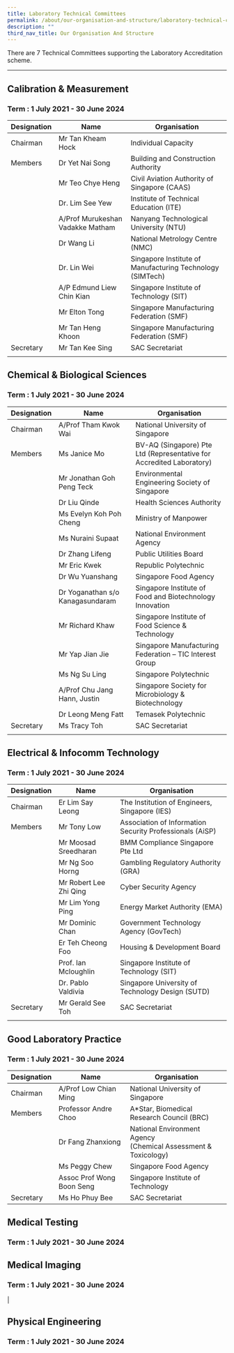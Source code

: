 ```yaml
---
title: Laboratory Technical Committees
permalink: /about/our-organisation-and-structure/laboratory-technical-committees/
description: ""
third_nav_title: Our Organisation And Structure
---
```

There are 7 Technical Committees supporting the Laboratory Accreditation scheme.

---

## Calibration &amp; Measurement
### Term : 1 July 2021 - 30 June 2024

<table>
<thead>
  <tr>
    <th>Designation</th>
    <th>Name</th>
    <th>Organisation</th>
  </tr>
</thead>
<tbody>
  <tr>
    <td>Chairman</td>
    <td>Mr Tan Kheam Hock</td>
    <td>Individual Capacity</td>
  </tr>
  <tr>
    <td>Members</td>
    <td>Dr Yet Nai Song</td>
    <td>Building and Construction Authority</td>
  </tr>
  <tr>
    <td> </td>
    <td>Mr Teo Chye Heng</td>
    <td>Civil Aviation Authority of Singapore (CAAS)</td>
  </tr>
  <tr>
    <td> </td>
    <td>Dr. Lim See Yew</td>
    <td>Institute of Technical Education (ITE)</td>
  </tr>
  <tr>
    <td> </td>
    <td>A/Prof Murukeshan Vadakke Matham</td>
    <td>Nanyang Technological University (NTU)</td>
  </tr>
  <tr>
    <td> </td>
    <td>Dr Wang Li</td>
    <td>National Metrology Centre (NMC)</td>
  </tr>
  <tr>
    <td> </td>
    <td>Dr. Lin Wei</td>
    <td>Singapore Institute of Manufacturing Technology (SIMTech)</td>
  </tr>
  <tr>
    <td> </td>
    <td>A/P Edmund Liew Chin Kian</td>
    <td>Singapore Institute of Technology (SIT)</td>
  </tr>
  <tr>
    <td> </td>
    <td>Mr Elton Tong</td>
    <td>Singapore Manufacturing Federation (SMF)</td>
  </tr>
  <tr>
    <td> </td>
    <td>Mr Tan Heng Khoon</td>
    <td>Singapore Manufacturing Federation (SMF)</td>
  </tr>
  <tr>
    <td>Secretary</td>
    <td>Mr Tan Kee Sing</td>
    <td>SAC Secretariat</td>
  </tr>
  <tr>
    <td></td>
    <td></td>
    <td></td>
  </tr>
</tbody>
</table>




## Chemical &amp; Biological Sciences
### Term : 1 July 2021 - 30 June 2024


<table>
<thead>
  <tr>
    <th>Designation</th>
    <th>Name</th>
    <th>Organisation</th>
  </tr>
</thead>
<tbody>
  <tr>
    <td>Chairman</td>
    <td>A/Prof Tham Kwok Wai</td>
    <td>National University of Singapore</td>
  </tr>
  <tr>
    <td>Members</td>
    <td>Ms Janice Mo</td>
    <td>BV-AQ (Singapore) Pte Ltd (Representative for Accredited Laboratory)</td>
  </tr>
  <tr>
    <td> </td>
    <td>Mr Jonathan Goh Peng Teck</td>
    <td>Environmental Engineering Society of Singapore</td>
  </tr>
  <tr>
    <td> </td>
    <td>Dr Liu Qinde</td>
    <td>Health Sciences Authority</td>
  </tr>
  <tr>
    <td> </td>
    <td>Ms Evelyn Koh Poh Cheng</td>
    <td>Ministry of Manpower</td>
  </tr>
  <tr>
    <td> </td>
    <td>Ms Nuraini Supaat</td>
    <td>National Environment Agency</td>
  </tr>
  <tr>
    <td> </td>
    <td>Dr Zhang Lifeng</td>
    <td>Public Utilities Board</td>
  </tr>
  <tr>
    <td> </td>
    <td>Mr Eric Kwek</td>
    <td>Republic Polytechnic</td>
  </tr>
  <tr>
    <td> </td>
    <td>Dr Wu Yuanshang</td>
    <td>Singapore Food Agency</td>
  </tr>
  <tr>
    <td> </td>
    <td>Dr Yoganathan s/o Kanagasundaram</td>
    <td>Singapore Institute of Food and Biotechnology Innovation</td>
  </tr>
  <tr>
    <td> </td>
    <td>Mr Richard Khaw</td>
    <td>Singapore Institute of Food Science &amp; Technology</td>
  </tr>
  <tr>
    <td> </td>
    <td>Mr Yap Jian Jie</td>
    <td>Singapore Manufacturing Federation – TIC Interest Group</td>
  </tr>
  <tr>
    <td> </td>
    <td>Ms Ng Su Ling</td>
    <td>Singapore Polytechnic</td>
  </tr>
  <tr>
    <td> </td>
    <td>A/Prof Chu Jang Hann, Justin</td>
    <td>Singapore Society for Microbiology &amp; Biotechnology</td>
  </tr>
  <tr>
    <td> </td>
    <td>Dr Leong Meng Fatt</td>
    <td>Temasek Polytechnic</td>
  </tr>
  <tr>
    <td>Secretary</td>
    <td>Ms Tracy Toh</td>
    <td>SAC Secretariat</td>
  </tr>
  <tr>
    <td></td>
    <td></td>
    <td></td>
  </tr>
</tbody>
</table>



## Electrical &amp; Infocomm Technology
### Term : 1 July 2021 - 30 June 2024 

<table>
<thead>
  <tr>
    <th>Designation</th>
    <th>Name</th>
    <th>Organisation</th>
  </tr>
</thead>
<tbody>
  <tr>
    <td>Chairman</td>
    <td>Er Lim Say Leong</td>
    <td>The Institution of Engineers, Singapore (IES)</td>
  </tr>
  <tr>
    <td>Members</td>
    <td>Mr Tony Low</td>
    <td>Association of Information Security Professionals (AiSP)</td>
  </tr>
  <tr>
    <td> </td>
    <td>Mr Moosad Sreedharan</td>
    <td>BMM Compliance Singapore Pte Ltd</td>
  </tr>
  <tr>
    <td> </td>
    <td>Mr Ng Soo Horng</td>
    <td>Gambling Regulatory Authority (GRA)</td>
  </tr>
  <tr>
    <td> </td>
    <td>Mr Robert Lee Zhi Qing</td>
    <td>Cyber Security Agency</td>
  </tr>
  <tr>
    <td> </td>
    <td>Mr Lim Yong Ping</td>
    <td>Energy Market Authority (EMA)</td>
  </tr>
  <tr>
    <td> </td>
    <td>Mr Dominic Chan</td>
    <td>Government Technology Agency (GovTech)</td>
  </tr>
  <tr>
    <td> </td>
    <td>Er Teh Cheong Foo</td>
    <td>Housing &amp; Development Board</td>
  </tr>
  <tr>
    <td> </td>
    <td>Prof. Ian Mcloughlin</td>
    <td>Singapore Institute of Technology (SIT)</td>
  </tr>
  <tr>
    <td> </td>
    <td>Dr. Pablo Valdivia</td>
    <td>Singapore University of Technology Design (SUTD)</td>
  </tr>
  <tr>
    <td>Secretary</td>
    <td>Mr Gerald See Toh</td>
    <td>SAC Secretariat</td>
  </tr>
  <tr>
    <td></td>
    <td></td>
    <td></td>
  </tr>
</tbody>
</table>



## Good Laboratory Practice
### Term : 1 July 2021 - 30 June 2024


<table>
<thead>
  <tr>
    <th>Designation</th>
    <th>Name</th>
    <th>Organisation</th>
  </tr>
</thead>
<tbody>
  <tr>
    <td>Chairman</td>
    <td>A/Prof Low Chian Ming</td>
    <td>National University of Singapore</td>
  </tr>
  <tr>
    <td>Members</td>
    <td>Professor Andre Choo</td>
    <td>A*Star, Biomedical Research Council (BRC)</td>
  </tr>
  <tr>
    <td> </td>
    <td>Dr Fang Zhanxiong</td>
    <td>National Environment Agency<br>(Chemical Assessment &amp; Toxicology)</td>
  </tr>
  <tr>
    <td> </td>
    <td>Ms Peggy Chew</td>
    <td>Singapore Food Agency</td>
  </tr>
  <tr>
    <td> </td>
    <td>Assoc Prof Wong Boon Seng</td>
    <td>Singapore Institute of Technology</td>
  </tr>
  <tr>
    <td>Secretary</td>
    <td>Ms Ho Phuy Bee</td>
    <td>SAC Secretariat</td>
  </tr>
</tbody>
</table>


## Medical Testing
### Term : 1 July 2021 - 30 June 2024




## Medical Imaging
### Term : 1 July 2021 - 30 June 2024

|

## Physical Engineering
### Term : 1 July 2021 - 30 June 2024